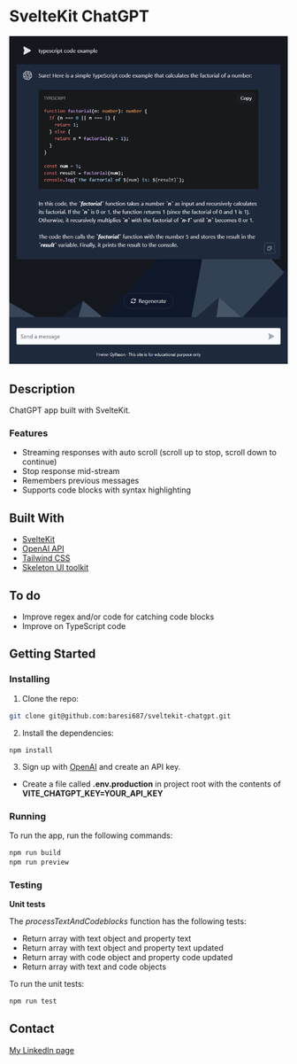 # SvelteKit ChatGPT

![Screenshot](static/screenshot.png)

## Description

ChatGPT app built with SvelteKit.

### Features

- Streaming responses with auto scroll (scroll up to stop, scroll down to continue)
- Stop response mid-stream
- Remembers previous messages
- Supports code blocks with syntax highlighting

## Built With

- [SvelteKit](https://kit.svelte.dev/)
- [OpenAI API](https://platform.openai.com/overview)
- [Tailwind CSS](https://tailwindcss.com/)
- [Skeleton UI toolkit](https://www.skeleton.dev/)

## To do

- Improve regex and/or code for catching code blocks
- Improve on TypeScript code

## Getting Started

### Installing

1. Clone the repo:

```bash
git clone git@github.com:baresi687/sveltekit-chatgpt.git
```

2. Install the dependencies:

```
npm install
```

3. Sign up with [OpenAI](https://platform.openai.com/account/api-keys) and create an API key.

- Create a file called **.env.production** in project root with the contents of **VITE_CHATGPT_KEY=YOUR_API_KEY**

### Running

To run the app, run the following commands:

```bash
npm run build
npm run preview
```

### Testing

**Unit tests**

The _processTextAndCodeblocks_ function has the following tests:

- Return array with text object and property text
- Return array with text object and property text updated
- Return array with code object and property code updated
- Return array with text and code objects

To run the unit tests:

```bash
npm run test
```

## Contact

[My LinkedIn page](https://www.linkedin.com/in/hreinn-gylfason-b9a48521a/)
